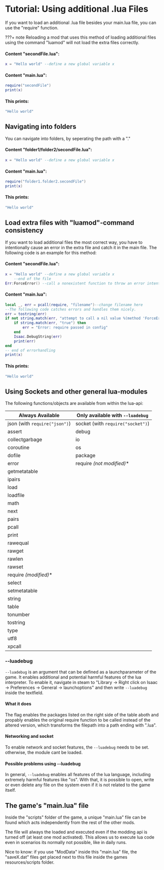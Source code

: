 # Tutorial: Using additional .lua Files

If you want to load an additional .lua file besides your main.lua file, you can use the "require" function.

???+ note
    Reloading a mod that uses this method of loading additional files using the command "luamod" will not load the extra files correctly.

#### Content "secondFile.lua":

```lua
x = "Hello world" --define a new global variable x
```

#### Content "main.lua":

```lua
require("secondFile")
print(x)
```

#### This prints:

```lua
"Hello world"
```

## Navigating into folders

You can navigate into folders, by seperating the path with a "."

#### Content "folder1/folder2/secondFile.lua":

```lua
x = "Hello world" --define a new global variable x
```

#### Content "main.lua":

```lua
require("folder1.folder2.secondFile")
print(x)
```

#### This prints:

```lua
"Hello world"
```

## Load extra files with "luamod"-command consistency

If you want to load additional files the most correct way, you have to intentionally cause an error in the extra file and catch it in the main file. The following code is an example for this method:

#### Content "secondFile.lua":

```lua
x = "Hello world" --define a new global variable x
    --end of the file
Err:ForceError() --call a nonexistent function to throw an error intentionally
```

#### Content "main.lua":

```lua
local _, err = pcall(require, "filename")--change filename here
--The following code catches errors and handles them nicely.
err = tostring(err)
if not string.match(err, "attempt to call a nil value %(method 'ForceError'%)") then
    if string.match(err, "true") then
        err = "Error: require passed in config"
    end
    Isaac.DebugString(err)
    print(err)
end
-- end of errorhandling
print(x)
```
#### This prints:
```lua
"Hello world"
```
## Using Sockets and other general lua-modules

The following functions/objects are available from within the lua-api:

|**Always Available**|**Only available with `--luadebug`**|
|--- |--- |
|json (with `require("json")`)|socket (with `require("socket")`)|
|assert|debug|
|collectgarbage|io|
|coroutine|os|
|dofile|package|
|error|require **(not modified*)**|
|getmetatable||
|ipairs||
|load||
|loadfile||
|math||
|next||
|pairs||
|pcall||
|print||
|rawequal||
|rawget||
|rawlen||
|rawset||
|require **(modified*)**||
|select||
|setmetatable||
|string||
|table||
|tonumber||
|tostring||
|type||
|utf8||
|xpcall||


### --luadebug

`--luadebug` is an argument that can be defined as a launchparameter of the game. It enables additional and potential harmful features of the lua interpreter. To enable it, navigate in steam to "Library -> Right click on Isaac -> Preferences -> General -> launchoptions" and then write `--luadebug` inside the textfield.

#### What it does

The flag enables the packages listed on the right side of the table aboth and propably enables the original require function to be called instead of the altered version, which transforms the filepath into a path ending with ".lua".

#### Networking and socket

To enable network and socket features, the `--luadebug` needs to be set. otherwise, the module cant be loaded.

#### Possible problems using --luadebug

In general, `--luadebug` enables all features of the lua language, including extremely harmful features like "os". With that, it is possible to open, write or even delete any file on the system even if it is not related to the game itself.

## The game's "main.lua" file

Inside the "scripts" folder of the game, a unique "main.lua" file can be found which acts independently from the rest of the other mods.

The file will always the loaded and executed even if the modding api is turned off (at least one mod activated). This allows us to execute lua code even in scenarios its normally not possible, like in daily runs.

Nice to know: if you use "ModData" inside this "main.lua" file, the "saveX.dat" files get placed next to this file inside the games resources/scripts folder.
